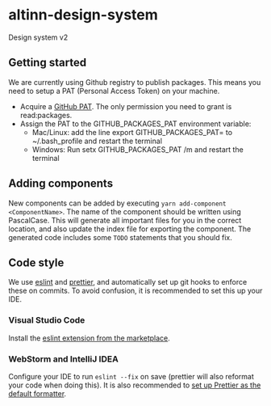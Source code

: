 # altinn-design-system

Design system v2

## Getting started

We are currently using Github registry to publish packages. This means you need to setup a PAT (Personal Access Token) on your machine.

- Acquire a [GitHub PAT](https://docs.github.com/en/authentication/keeping-your-account-and-data-secure/creating-a-personal-access-token). The only permission you need to grant is read:packages.
- Assign the PAT to the GITHUB_PACKAGES_PAT environment variable:
  - Mac/Linux: add the line export GITHUB_PACKAGES_PAT=<PAT> to ~/.bash_profile and restart the terminal
  - Windows: Run setx GITHUB_PACKAGES_PAT <PAT> /m and restart the terminal

## Adding components

New components can be added by executing `yarn add-component <ComponentName>`. The name of the component should be written using PascalCase. This will generate all important files for you in the correct location, and also update the index file for exporting the component. The generated code includes some `TODO` statements that you should fix.

## Code style

We use [eslint](https://eslint.org/) and [prettier](https://prettier.io/), and automatically set up git hooks to enforce
these on commits. To avoid confusion, it is recommended to set this up your IDE.

### Visual Studio Code

Install the [eslint extension from the marketplace](https://marketplace.visualstudio.com/items?itemName=dbaeumer.vscode-eslint).

### WebStorm and IntelliJ IDEA

Configure your IDE to run `eslint --fix` on save (prettier will also reformat your code when doing this). It is also recommended to
[set up Prettier as the default formatter](https://www.jetbrains.com/help/webstorm/prettier.html#ws_prettier_default_formatter).
